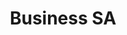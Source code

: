 ---
gid: business-sa
title: Business SA
name: Business SA
website_url: 'http://business-sa.com'
logo_url: 'https://www.govhack.org/wp-content/uploads/2016/07/business_sa.png'
sponsor_level: Premier Sponsor
sponsor_level_id: premier
sponsor_level_desc: Premier Sponsors
jurisdiction: sa
is_sponsor: true
---